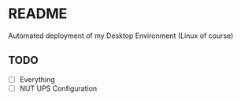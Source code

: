 # README

Automated deployment of my Desktop Environment (Linux of course)

## TODO
- [ ] Everything
- [ ] NUT UPS Configuration